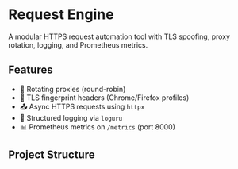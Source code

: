 # Request Engine

A modular HTTPS request automation tool with TLS spoofing, proxy rotation, logging, and Prometheus metrics.

## Features

- 🔁 Rotating proxies (round-robin)
- 🧠 TLS fingerprint headers (Chrome/Firefox profiles)
- 📤 Async HTTPS requests using `httpx`
- 📄 Structured logging via `loguru`
- 📊 Prometheus metrics on `/metrics` (port 8000)

## Project Structure

